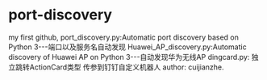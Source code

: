 # port-discovery
my first github,
port_discovery.py:Automatic port discovery based on Python 3---端口以及服务名自动发现
Huawei_AP_discovery.py:Automatic discovery of Huawei AP on Python 3---自动发现华为无线AP
dingcard.py: 独立跳转ActionCard类型 传参到钉钉自定义机器人
author: cuijianzhe.
